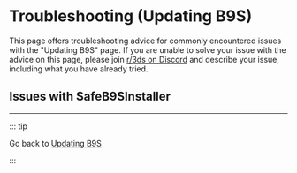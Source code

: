 # Troubleshooting (Updating B9S)

This page offers troubleshooting advice for commonly encountered issues with the "Updating B9S" page. If you are unable to solve your issue with the advice on this page, please join [r/3ds on Discord](https://discord.gg/3ds) and describe your issue, including what you have already tried.

## Issues with SafeB9SInstaller
<!--@include: ./_include/troubleshooting-sb9si-firm.md -->
<!--@include: ./_include/troubleshooting-sb9si-common.md -->

<!--@include: ./_include/troubleshooting-get-help-common.md -->

---

::: tip

Go back to [Updating B9S](updating-b9s)

:::

<!--@include: ./_include/troubleshooting-return.md -->
